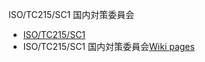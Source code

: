 ISO/TC215/SC1 国内対策委員会

* [ISO/TC215/SC1](https://www.iso.org/committee/7546903.html)
* ISO/TC215/SC1 国内対策委員会[Wiki pages](https://github.com/isotc215sc1jp/isotc215sc1jp/wiki)


